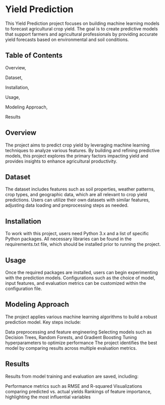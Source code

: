 # Yield Prediction
This Yield Prediction project focuses on building machine learning models to forecast agricultural crop yield. The goal is to create predictive models that support farmers and agricultural professionals by providing accurate yield forecasts based on environmental and soil conditions.

## Table of Contents
Overview,

Dataset,

Installation,

Usage,

Modeling Approach,

Results


## Overview
The project aims to predict crop yield by leveraging machine learning techniques to analyze various features. By building and refining predictive models, this project explores the primary factors impacting yield and provides insights to enhance agricultural productivity.

## Dataset
The dataset includes features such as soil properties, weather patterns, crop types, and geographic data, which are all relevant to crop yield predictions. Users can utilize their own datasets with similar features, adjusting data loading and preprocessing steps as needed.

## Installation
To work with this project, users need Python 3.x and a list of specific Python packages. All necessary libraries can be found in the requirements.txt file, which should be installed prior to running the project.

## Usage
Once the required packages are installed, users can begin experimenting with the prediction models. Configurations such as the choice of model, input features, and evaluation metrics can be customized within the configuration file.

## Modeling Approach
The project applies various machine learning algorithms to build a robust prediction model. Key steps include:

Data preprocessing and feature engineering
Selecting models such as Decision Trees, Random Forests, and Gradient Boosting
Tuning hyperparameters to optimize performance
The project identifies the best model by comparing results across multiple evaluation metrics.

## Results
Results from model training and evaluation are saved, including:

Performance metrics such as RMSE and R-squared
Visualizations comparing predicted vs. actual yields
Rankings of feature importance, highlighting the most influential variables
